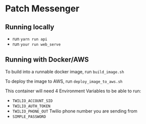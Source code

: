 # Patch Messenger

## Running locally

- run `yarn run api`
- run `your run web_serve`

## Running with Docker/AWS

To build into a runnable docker image, run `build_image.sh`

To deploy the image to AWS, run `deploy_image_to_aws.sh`

This container will need 4 Environment Variables to be able to run:
- `TWILIO_ACCOUNT_SID` 
- `TWILIO_AUTH_TOKEN`
- `TWILIO_PHONE_OUT` Twilio phone number you are sending from
- `SIMPLE_PASSWORD`
